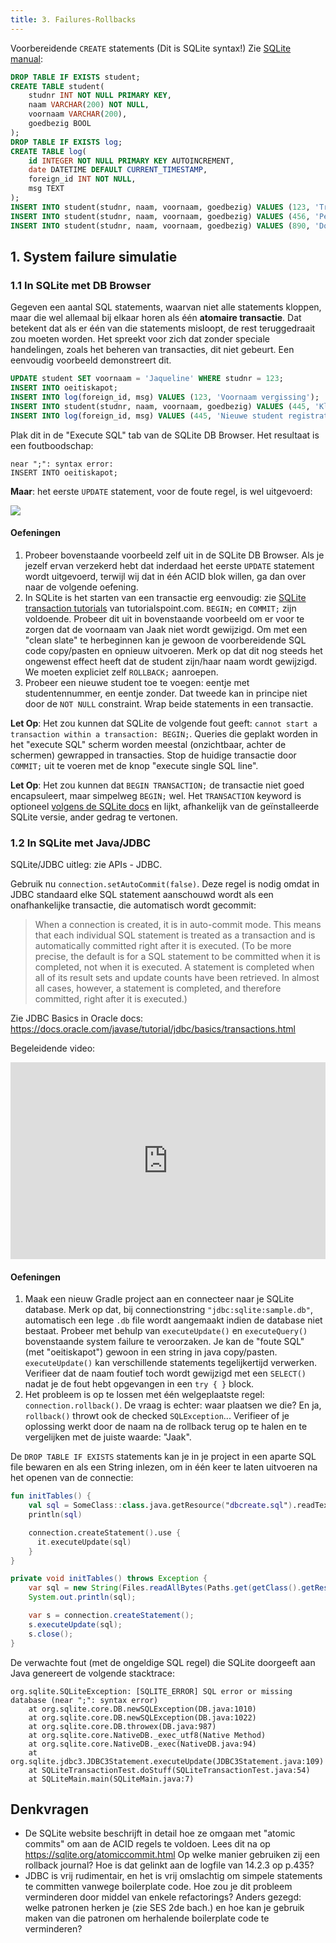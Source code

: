 ```yaml
---
title: 3. Failures-Rollbacks
---
```


Voorbereidende `CREATE` statements (Dit is SQLite syntax!) Zie [SQLite manual](https://sqlite.org/autoinc.html):

```SQL
DROP TABLE IF EXISTS student;
CREATE TABLE student(
    studnr INT NOT NULL PRIMARY KEY,
    naam VARCHAR(200) NOT NULL,
    voornaam VARCHAR(200),
    goedbezig BOOL
);
DROP TABLE IF EXISTS log;
CREATE TABLE log(
    id INTEGER NOT NULL PRIMARY KEY AUTOINCREMENT,
    date DATETIME DEFAULT CURRENT_TIMESTAMP,
    foreign_id INT NOT NULL,
    msg TEXT
);
INSERT INTO student(studnr, naam, voornaam, goedbezig) VALUES (123, 'Trekhaak', 'Jaak', 0);
INSERT INTO student(studnr, naam, voornaam, goedbezig) VALUES (456, 'Peeters', 'Jos', 0);
INSERT INTO student(studnr, naam, voornaam, goedbezig) VALUES (890, 'Dongmans', 'Ding', 1);
```


## 1. System failure simulatie

### 1.1 In SQLite met DB Browser

Gegeven een aantal SQL statements, waarvan niet alle statements kloppen, maar die wel allemaal bij elkaar horen als één **atomaire transactie**. Dat betekent dat als er één van die statements misloopt, de rest teruggedraait zou moeten worden. Het spreekt voor zich dat zonder speciale handelingen, zoals het beheren van transacties, dit niet gebeurt. Een eenvoudig voorbeeld demonstreert dit. 

```SQL
UPDATE student SET voornaam = 'Jaqueline' WHERE studnr = 123;
INSERT INTO oeitiskapot;
INSERT INTO log(foreign_id, msg) VALUES (123, 'Voornaam vergissing');
INSERT INTO student(studnr, naam, voornaam, goedbezig) VALUES (445, 'Klakmans', 'Jef', 1);
INSERT INTO log(foreign_id, msg) VALUES (445, 'Nieuwe student registratie');
```

Plak dit in de "Execute SQL" tab van de SQLite DB Browser. Het resultaat is een foutboodschap:

```
near ";": syntax error: 
INSERT INTO oeitiskapot;
```

**Maar**: het eerste `UPDATE` statement, voor de foute regel, is wel uitgevoerd:

![](/img/sqlite-fout.jpg)

#### Oefeningen

1. Probeer bovenstaande voorbeeld zelf uit in de SQLite DB Browser. Als je jezelf ervan verzekerd hebt dat inderdaad het eerste `UPDATE` statement wordt uitgevoerd, terwijl wij dat in één ACID blok willen, ga dan over naar de volgende oefening.
2. In SQLite is het starten van een transactie erg eenvoudig: zie [SQLite transaction tutorials](https://www.tutorialspoint.com/sqlite/sqlite_transactions.htm) van tutorialspoint.com. `BEGIN;` en `COMMIT;` zijn voldoende. Probeer dit uit in bovenstaande voorbeeld om er voor te zorgen dat de voornaam van Jaak niet wordt gewijzigd. Om met een "clean slate" te herbeginnen kan je gewoon de voorbereidende SQL code copy/pasten en opnieuw uitvoeren. Merk op dat dit nog steeds het ongewenst effect heeft dat de student zijn/haar naam wordt gewijzigd. We moeten expliciet zelf `ROLLBACK;` aanroepen. 
3. Probeer een nieuwe student toe te voegen: eentje met studentennummer, en eentje zonder. Dat tweede kan in principe niet door de `NOT NULL` constraint. Wrap beide statements in een transactie. 

**Let Op**: Het zou kunnen dat SQLite de volgende fout geeft: `cannot start a transaction within a transaction: BEGIN;`. Queries die geplakt worden in het "execute SQL" scherm worden meestal (onzichtbaar, achter de schermen) gewrapped in transacties. Stop de huidige transactie door `COMMIT;` uit te voeren met de knop "execute single SQL line". 

**Let Op**: Het zou kunnen dat `BEGIN TRANSACTION;` de transactie niet goed encapsuleert, maar simpelweg `BEGIN;` wel. Het `TRANSACTION` keyword is optioneel [volgens de SQLite docs](https://www.sqlite.org/lang_transaction.html) en lijkt, afhankelijk van de geïnstalleerde SQLite versie, ander gedrag te vertonen. 

### 1.2 In SQLite met Java/JDBC

SQLite/JDBC uitleg: zie APIs - JDBC.

Gebruik nu  `connection.setAutoCommit(false)`. Deze regel is nodig omdat in JDBC standaard elke SQL statement aanschouwd wordt als een onafhankelijke transactie, die automatisch wordt gecommit:

> When a connection is created, it is in auto-commit mode. This means that each individual SQL statement is treated as a transaction and is automatically committed right after it is executed. (To be more precise, the default is for a SQL statement to be committed when it is completed, not when it is executed. A statement is completed when all of its result sets and update counts have been retrieved. In almost all cases, however, a statement is completed, and therefore committed, right after it is executed.)

Zie JDBC Basics in Oracle docs: https://docs.oracle.com/javase/tutorial/jdbc/basics/transactions.html

Begeleidende video:

<div style="position: relative; padding-bottom: 62.5%; height: 0;"><iframe src="https://www.loom.com/embed/f026890c206843548339d1fb4a9f2cbe" frameborder="0" webkitallowfullscreen mozallowfullscreen allowfullscreen style="position: absolute; top: 0; left: 0; width: 100%; height: 100%;"></iframe></div>

#### Oefeningen

1. Maak een nieuw Gradle project aan en connecteer naar je SQLite database. Merk op dat, bij connectionstring `"jdbc:sqlite:sample.db"`, automatisch een lege `.db` file wordt aangemaakt indien de database niet bestaat. Probeer met behulp van `executeUpdate()` en `executeQuery()` bovenstaande system failure te veroorzaken. Je kan de "foute SQL" (met "oeitiskapot") gewoon in een string in java copy/pasten. `executeUpdate()` kan verschillende statements tegelijkertijd verwerken. Verifieer dat de naam foutief toch wordt gewijzigd met een `SELECT()` nadat je de fout hebt opgevangen in een `try { }` block.
2. Het probleem is op te lossen met één welgeplaatste regel: `connection.rollback()`. De vraag is echter: waar plaatsen we die? En ja, `rollback()` throwt ook de checked `SQLException`... Verifieer of je oplossing werkt door de naam na de rollback terug op te halen en te vergelijken met de juiste waarde: "Jaak".

De `DROP TABLE IF EXISTS` statements kan je in je project in een aparte SQL file bewaren en als een String inlezen, om in één keer te laten uitvoeren na het openen van de connectie:

<div class="devselect">

```kt
fun initTables() {
    val sql = SomeClass::class.java.getResource("dbcreate.sql").readText()
    println(sql)

    connection.createStatement().use {
      it.executeUpdate(sql)
    }
}
```

```java
private void initTables() throws Exception {
    var sql = new String(Files.readAllBytes(Paths.get(getClass().getResource("dbcreate.sql").toURI())));
    System.out.println(sql);

    var s = connection.createStatement();
    s.executeUpdate(sql);
    s.close();
}
```

</div>

De verwachte fout (met de ongeldige SQL regel) die SQLite doorgeeft aan Java genereert de volgende stacktrace:

```
org.sqlite.SQLiteException: [SQLITE_ERROR] SQL error or missing database (near ";": syntax error)
    at org.sqlite.core.DB.newSQLException(DB.java:1010)
    at org.sqlite.core.DB.newSQLException(DB.java:1022)
    at org.sqlite.core.DB.throwex(DB.java:987)
    at org.sqlite.core.NativeDB._exec_utf8(Native Method)
    at org.sqlite.core.NativeDB._exec(NativeDB.java:94)
    at org.sqlite.jdbc3.JDBC3Statement.executeUpdate(JDBC3Statement.java:109)
    at SQLiteTransactionTest.doStuff(SQLiteTransactionTest.java:54)
    at SQLiteMain.main(SQLiteMain.java:7)
```


## Denkvragen

- De SQLite website beschrijft in detail hoe ze omgaan met "atomic commits" om aan de ACID regels te voldoen. Lees dit na op https://sqlite.org/atomiccommit.html Op welke manier gebruiken zij een rollback journal? Hoe is dat gelinkt aan de logfile van 14.2.3 op p.435?
- JDBC is vrij rudimentair, en het is vrij omslachtig om simpele statements te committen vanwege boilerplate code. Hoe zou je dit probleem verminderen door middel van enkele refactorings? Anders gezegd: welke patronen herken je (zie SES 2de bach.) en hoe kan je gebruik maken van die patronen om herhalende boilerplate code te verminderen? 
